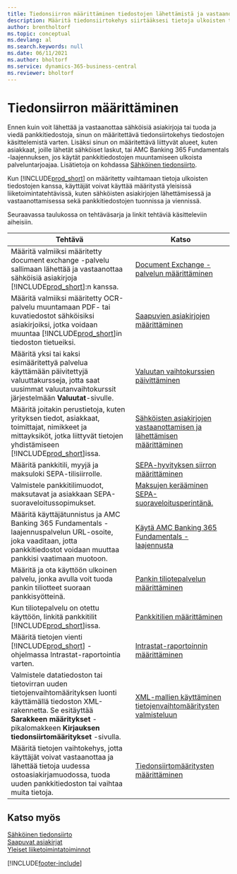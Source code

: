 ```yaml
---
title: Tiedonsiirron määrittäminen tiedostojen lähettämistä ja vastaanottamista varten
description: Määritä tiedonsiirtokehys siirtääksesi tietoja ulkoisten tiedostojen kanssa sekä lähettääksesi ja vastaanottaaksesi sähköisiä asiakirjoja tai tuodaksesi tai viedäksesi pankkitiedostoja.
author: brentholtorf
ms.topic: conceptual
ms.devlang: al
ms.search.keywords: null
ms.date: 06/11/2021
ms.author: bholtorf
ms.service: dynamics-365-business-central
ms.reviewer: bholtorf
---
```

# Tiedonsiirron määrittäminen

Ennen kuin voit lähettää ja vastaanottaa sähköisiä asiakirjoja tai tuoda ja viedä pankkitiedostoja, sinun on määritettävä tiedonsiirtokehys tiedostojen käsittelemistä varten. Lisäksi sinun on määritettävä liittyvät alueet, kuten asiakkaat, joille lähetät sähköiset laskut, tai AMC Banking 365 Fundamentals -laajennuksen, jos käytät pankkitiedostojen muuntamiseen ulkoista palveluntarjoajaa. Lisätietoja on kohdassa [Sähköinen tiedonsiirto](across-data-exchange.md).  

 Kun [!INCLUDE[prod_short](includes/prod_short.md)] on määritetty vaihtamaan tietoja ulkoisten tiedostojen kanssa, käyttäjät voivat käyttää määritystä yleisissä liiketoimintatehtävissä, kuten sähköisten asiakirjojen lähettämisessä ja vastaanottamisessa sekä pankkitiedostojen tuonnissa ja viennissä.  

 Seuraavassa taulukossa on tehtäväsarja ja linkit tehtäviä käsitteleviin aiheisiin.  

|**Tehtävä**|**Katso**|  
|------------|-------------|  
|Määritä valmiiksi määritetty document exchange -palvelu sallimaan lähettää ja vastaanottaa sähköisiä asiakirjoja [!INCLUDE[prod_short](includes/prod_short.md)]:n kanssa.|[Document Exchange -palvelun määrittäminen](across-how-to-set-up-a-document-exchange-service.md)|  
|Määritä valmiiksi määritetty OCR-palvelu muuntamaan PDF- tai kuvatiedostot sähköisiksi asiakirjoiksi, jotka voidaan muuntaa [!INCLUDE[prod_short](includes/prod_short.md)]in tiedoston tietueiksi.|[Saapuvien asiakirjojen määrittäminen](across-how-setup-income-documents.md)|  
|Määritä yksi tai kaksi esimääritettyä palvelua käyttämään päivitettyjä valuuttakursseja, jotta saat uusimmat valuutanvaihtokurssit järjestelmään **Valuutat**-sivulle.|[Valuutan vaihtokurssien päivittäminen](finance-how-update-currencies.md)|  
|Määritä joitakin perustietoja, kuten yrityksen tiedot, asiakkaat, toimittajat, nimikkeet ja mittayksiköt, jotka liittyvät tietojen yhdistämiseen [!INCLUDE[prod_short](includes/prod_short.md)]issa.|[Sähköisten asiakirjojen vastaanottamisen ja lähettämisen määrittäminen](across-how-to-set-up-electronic-document-sending-and-receiving.md)|  
|Määritä pankkitili, myyjä ja maksuloki SEPA-tilisiirrolle.|[SEPA-hyvityksen siirron määrittäminen](finance-make-payments-with-bank-data-conversion-service-or-sepa-credit-transfer.md#setting-up-sepa-credit-transfer)|  
|Valmistele pankkitilimuodot, maksutavat ja asiakkaan SEPA-suoraveloitussopimukset.|[Maksujen kerääminen SEPA-suoraveloitusperintänä.](finance-collect-payments-with-sepa-direct-debit.md)|  
|Määritä käyttäjätunnistus ja AMC Banking 365 Fundamentals -laajennuspalvelun URL-osoite, joka vaaditaan, jotta pankkitiedostot voidaan muuttaa pankkisi vaatimaan muotoon.|[Käytä AMC Banking 365 Fundamentals -laajennusta](ui-extensions-amc-banking.md)|  
|Määritä ja ota käyttöön ulkoinen palvelu, jonka avulla voit tuoda pankin tiliotteet suoraan pankkisyötteinä.|[Pankin tiliotepalvelun määrittäminen](bank-how-setup-bank-statement-service.md)|  
|Kun tiliotepalvelu on otettu käyttöön, linkitä pankkitilit [!INCLUDE[prod_short](includes/prod_short.md)]issa.|[Pankkitilien määrittäminen](bank-how-setup-bank-accounts.md)|  
|Määritä tietojen vienti [!INCLUDE[prod_short](includes/prod_short.md)] -ohjelmassa Intrastat-raportointia varten.|[Intrastat-raportoinnin määrittäminen](finance-how-setup-report-intrastat.md)|
|Valmistele datatiedoston tai tietovirran uuden tietojenvaihtomäärityksen luonti käyttämällä tiedoston XML-rakennetta. Se esitäyttää **Sarakkeen määritykset** -pikalomakkeen **Kirjauksen tiedonsiirtomääritykset** -sivulla.|[XML-mallien käyttäminen tietojenvaihtomääritysten valmisteluun](across-how-to-use-xml-schemas-to-prepare-data-exchange-definitions.md)|  
|Määritä tietojen vaihtokehys, jotta käyttäjät voivat vastaanottaa ja lähettää tietoja uudessa ostoasiakirjamuodossa, tuoda uuden pankkitiedoston tai vaihtaa muita tietoja.|[Tiedonsiirtomääritysten määrittäminen](across-how-to-set-up-data-exchange-definitions.md)|  

## Katso myös

[Sähköinen tiedonsiirto](across-data-exchange.md)  
[Saapuvat asiakirjat](across-income-documents.md)  
[Yleiset liiketoimintatoiminnot](ui-across-business-areas.md)  


[!INCLUDE[footer-include](includes/footer-banner.md)]

